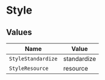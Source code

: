 # Style


## Values

| Name               | Value              |
| ------------------ | ------------------ |
| `StyleStandardize` | standardize        |
| `StyleResource`    | resource           |